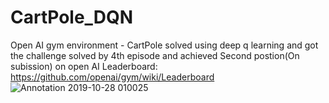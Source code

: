 # CartPole_DQN
Open AI gym environment - CartPole solved using deep q learning and got the challenge solved by 4th episode and achieved Second postion(On subission) on open AI Leaderboard: https://github.com/openai/gym/wiki/Leaderboard
![Annotation 2019-10-28 010025](https://user-images.githubusercontent.com/44964331/67640174-93789880-f91e-11e9-8d75-a70ed17c934b.png)
